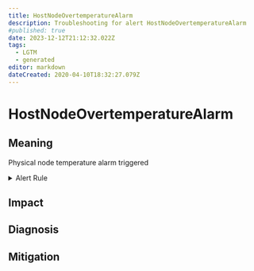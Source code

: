```yaml
---
title: HostNodeOvertemperatureAlarm
description: Troubleshooting for alert HostNodeOvertemperatureAlarm
#published: true
date: 2023-12-12T21:12:32.022Z
tags: 
  - LGTM
  - generated
editor: markdown
dateCreated: 2020-04-10T18:32:27.079Z
---
```


# HostNodeOvertemperatureAlarm

## Meaning
[//]: # "Short paragraph that explains what the alert means"
Physical node temperature alarm triggered

<details>
  <summary>Alert Rule</summary>

{{% rule "host-and-hardware/node-exporter.yml" "HostNodeOvertemperatureAlarm" %}}

{{% comment %}}

```yaml
alert: HostNodeOvertemperatureAlarm
expr: ((node_hwmon_temp_crit_alarm_celsius == 1) or (node_hwmon_temp_alarm == 1)) * on(instance) group_left (nodename) node_uname_info{nodename=~".+"}
for: 0m
labels:
    severity: critical
annotations:
    summary: Host node overtemperature alarm (instance {{ $labels.instance }})
    description: |-
        Physical node temperature alarm triggered
          VALUE = {{ $value }}
          LABELS = {{ $labels }}
    runbook: https://github.com/srerun/prometheus-alerts/blob/main/content/runbooks/node-exporter/HostNodeOvertemperatureAlarm.md

```

{{% /comment %}}

</details>


## Impact
[//]: # "What could / will happen if the alert is not addressed"



## Diagnosis
[//]: # "Steps to take to identify the cause of the problem"



## Mitigation
[//]: # "The steps necessary to resolve the alert"
